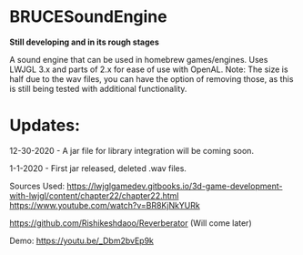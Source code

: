 # BRUCESoundEngine #
 **Still developing and in its rough stages**
 
  A sound engine that can be used in homebrew games/engines. Uses LWJGL 3.x and parts of 2.x for ease of use with OpenAL.
  Note: The size is half due to the wav files, you can have the option of removing those, as this is still being tested
  with additional functionality.

# Updates:

  12-30-2020 - A jar file for library integration will be coming soon.
  
  1-1-2020 - First jar released, deleted .wav files.

Sources Used:
https://lwjglgamedev.gitbooks.io/3d-game-development-with-lwjgl/content/chapter22/chapter22.html
https://www.youtube.com/watch?v=BR8KjNkYURk

https://github.com/Rishikeshdaoo/Reverberator (Will come later)


Demo: 
https://youtu.be/_Dbm2bvEp9k
